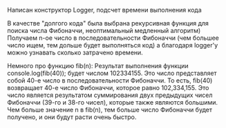 Написан конструктор Logger, подсчет времени выполнения кода

В качестве "долгого кода" была выбрана рекурсивная функция для поиска числа Фибоначчи, неоптимальный медленный алгоритм) Получаем n-ое число в последовательности Фибоначчи (чем большее число ищем, тем дольше будет выполняться код) а благодаря logger'у можно узнавать сколько затрачено времени.

Немного про функцию fib(n):
Результат выполнения функции console.log(fib(40)); будет числом 102334155. Это число представляет собой 40-е число в последовательности Фибоначчи. То есть, fib(40) возвращает 40-е число Фибоначчи, которое равно 102,334,155.
Это число является результатом суммирования двух предыдущих чисел Фибоначчи (39-го и 38-го чисел), которые также являются большими. Чем больше значение n в fib(n), тем больше число Фибоначчи будет получено, и они будут расти очень быстро.
